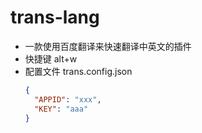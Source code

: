# trans-lang

- 一款使用百度翻译来快速翻译中英文的插件
- 快捷键 alt+w
- 配置文件 trans.config.json
  ```json
  {
    "APPID": "xxx",
    "KEY": "aaa"
  }
  ```
